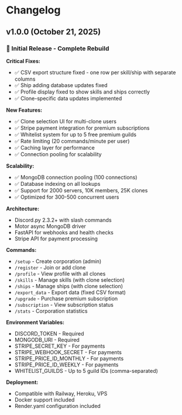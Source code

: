 # Changelog

## v1.0.0 (October 21, 2025)

### 🎉 Initial Release - Complete Rebuild

**Critical Fixes:**
- ✅ CSV export structure fixed - one row per skill/ship with separate columns
- ✅ Ship adding database updates fixed
- ✅ Profile display fixed to show skills and ships correctly
- ✅ Clone-specific data updates implemented

**New Features:**
- ✅ Clone selection UI for multi-clone users
- ✅ Stripe payment integration for premium subscriptions
- ✅ Whitelist system for up to 5 free premium guilds
- ✅ Rate limiting (20 commands/minute per user)
- ✅ Caching layer for performance
- ✅ Connection pooling for scalability

**Scalability:**
- ✅ MongoDB connection pooling (100 connections)
- ✅ Database indexing on all lookups
- ✅ Support for 2000 servers, 10K members, 25K clones
- ✅ Optimized for 300-500 concurrent users

**Architecture:**
- Discord.py 2.3.2+ with slash commands
- Motor async MongoDB driver
- FastAPI for webhooks and health checks
- Stripe API for payment processing

**Commands:**
- `/setup` - Create corporation (admin)
- `/register` - Join or add clone
- `/profile` - View profile with all clones
- `/skills` - Manage skills (with clone selection)
- `/ships` - Manage ships (with clone selection)
- `/export_data` - Export data (fixed CSV format)
- `/upgrade` - Purchase premium subscription
- `/subscription` - View subscription status
- `/stats` - Corporation statistics

**Environment Variables:**
- DISCORD_TOKEN - Required
- MONGODB_URI - Required
- STRIPE_SECRET_KEY - For payments
- STRIPE_WEBHOOK_SECRET - For payments
- STRIPE_PRICE_ID_MONTHLY - For payments
- STRIPE_PRICE_ID_WEEKLY - For payments
- WHITELIST_GUILDS - Up to 5 guild IDs (comma-separated)

**Deployment:**
- Compatible with Railway, Heroku, VPS
- Docker support included
- Render.yaml configuration included

